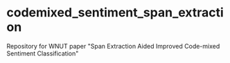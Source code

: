 # codemixed_sentiment_span_extraction
Repository for WNUT paper "Span Extraction Aided Improved Code-mixed Sentiment Classification"
